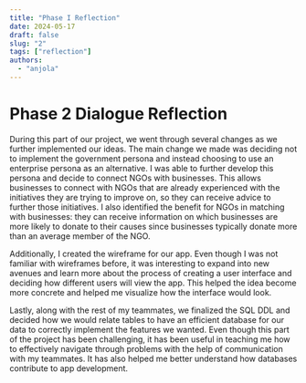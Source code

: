 ```yaml
---
title: "Phase I Reflection"
date: 2024-05-17
draft: false
slug: "2"
tags: ["reflection"]
authors:
  - "anjola"
---
```


# Phase 2 Dialogue Reflection

During this part of our project, we went through several changes as we further implemented our ideas. The main change we made was deciding not to implement the government persona and instead choosing to use an enterprise persona as an alternative. I was able to further develop this persona and decide to connect NGOs with businesses. This allows businesses to connect with NGOs that are already experienced with the initiatives they are trying to improve on, so they can receive advice to further those initiatives. I also identified the benefit for NGOs in matching with businesses: they can receive information on which businesses are more likely to donate to their causes since businesses typically donate more than an average member of the NGO.

Additionally, I created the wireframe for our app. Even though I was not familiar with wireframes before, it was interesting to expand into new avenues and learn more about the process of creating a user interface and deciding how different users will view the app. This helped the idea become more concrete and helped me visualize how the interface would look.

Lastly, along with the rest of my teammates, we finalized the SQL DDL and decided how we would relate tables to have an efficient database for our data to correctly implement the features we wanted. Even though this part of the project has been challenging, it has been useful in teaching me how to effectively navigate through problems with the help of communication with my teammates. It has also helped me better understand how databases contribute to app development.
